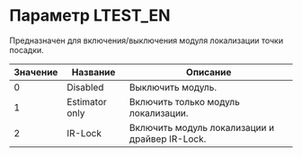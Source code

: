 # Параметр LTEST_EN

Предназначен для включения/выключения модуля локализации точки посадки.

| Значение | Название | Описание |
| -------- | ------- | ------- |
| 0 | Disabled | Выключить модуль.
| 1 | Estimator only | Включить только модуль локализации.
| 2 | IR-Lock | Включить модуль локализации и драйвер IR-Lock.